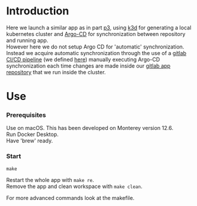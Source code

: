 # Introduction
Here we launch a similar app as in part [p3](https://github.com/artainmo/inception-of-things/tree/master/p3), using [k3d](https://github.com/artainmo/WebDevelopment/blob/main/other/kubernetes/README.md#k3d---launch-local-kubernetes-cluster) for generating a local kubernetes cluster and [Argo-CD](https://github.com/artainmo/WebDevelopment/blob/main/other/kubernetes/README.md#argo-cd) for synchronization between repository and running app.<br>
However here we do not setup Argo CD for 'automatic' synchronization. Instead we acquire automatic synchronization through the use of a [gitlab CI/CD pipeline](https://github.com/artainmo/WebDevelopment/tree/main/other/DevOps#gitlab-cicd-pipeline) (we defined [here](https://gitlab.com/artainmo/inception-of-things/-/blob/master/.gitlab-ci.yml)) manually executing Argo-CD synchronization each time changes are made inside our [gitlab app repository](https://gitlab.com/artainmo/inception-of-things/-/tree/master/app) that we run inside the cluster.

# Use
### Prerequisites
Use on macOS. This has been developed on Monterey version 12.6.<br>
Run Docker Desktop.<br>
Have 'brew' ready.<br>

### Start
```
make
```
Restart the whole app with `make re`.<br>
Remove the app and clean workspace with `make clean`.<br>

For more advanced commands look at the makefile.
